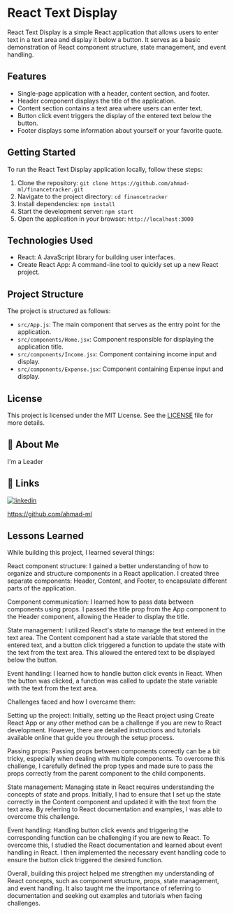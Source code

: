# React Text Display

React Text Display is a simple React application that allows users to enter text in a text area and display it below a button. It serves as a basic demonstration of React component structure, state management, and event handling.

## Features

- Single-page application with a header, content section, and footer.
- Header component displays the title of the application.
- Content section contains a text area where users can enter text.
- Button click event triggers the display of the entered text below the button.
- Footer displays some information about yourself or your favorite quote.

## Getting Started

To run the React Text Display application locally, follow these steps:

1. Clone the repository: `git clone https://github.com/ahmad-ml/financetracker.git`
2. Navigate to the project directory: `cd financetracker`
3. Install dependencies: `npm install`
4. Start the development server: `npm start`
5. Open the application in your browser: `http://localhost:3000`

## Technologies Used

- React: A JavaScript library for building user interfaces.
- Create React App: A command-line tool to quickly set up a new React project.

## Project Structure

The project is structured as follows:

- `src/App.js`: The main component that serves as the entry point for the application.
- `src/components/Home.jsx`: Component responsible for displaying the application title.
- `src/components/Income.jsx`: Component containing income input and display.
- `src/components/Expense.jsx`: Component containing Expense input and display.

## License

This project is licensed under the MIT License. See the [LICENSE](https://github.com/ahmad-ml/react-text-display/blob/main/LICENSE) file for more details.

## 🚀 About Me

I'm a Leader

## 🔗 Links

[![linkedin](https://img.shields.io/badge/linkedin-0A66C2?style=for-the-badge&logo=linkedin&logoColor=white)](https://www.linkedin.com/in/coolhead/)

https://github.com/ahmad-ml

## Lessons Learned

While building this project, I learned several things:

React component structure: I gained a better understanding of how to organize and structure components in a React application. I created three separate components: Header, Content, and Footer, to encapsulate different parts of the application.

Component communication: I learned how to pass data between components using props. I passed the title prop from the App component to the Header component, allowing the Header to display the title.

State management: I utilized React's state to manage the text entered in the text area. The Content component had a state variable that stored the entered text, and a button click triggered a function to update the state with the text from the text area. This allowed the entered text to be displayed below the button.

Event handling: I learned how to handle button click events in React. When the button was clicked, a function was called to update the state variable with the text from the text area.

Challenges faced and how I overcame them:

Setting up the project: Initially, setting up the React project using Create React App or any other method can be a challenge if you are new to React development. However, there are detailed instructions and tutorials available online that guide you through the setup process.

Passing props: Passing props between components correctly can be a bit tricky, especially when dealing with multiple components. To overcome this challenge, I carefully defined the prop types and made sure to pass the props correctly from the parent component to the child components.

State management: Managing state in React requires understanding the concepts of state and props. Initially, I had to ensure that I set up the state correctly in the Content component and updated it with the text from the text area. By referring to React documentation and examples, I was able to overcome this challenge.

Event handling: Handling button click events and triggering the corresponding function can be challenging if you are new to React. To overcome this, I studied the React documentation and learned about event handling in React. I then implemented the necessary event handling code to ensure the button click triggered the desired function.

Overall, building this project helped me strengthen my understanding of React concepts, such as component structure, props, state management, and event handling. It also taught me the importance of referring to documentation and seeking out examples and tutorials when facing challenges.
